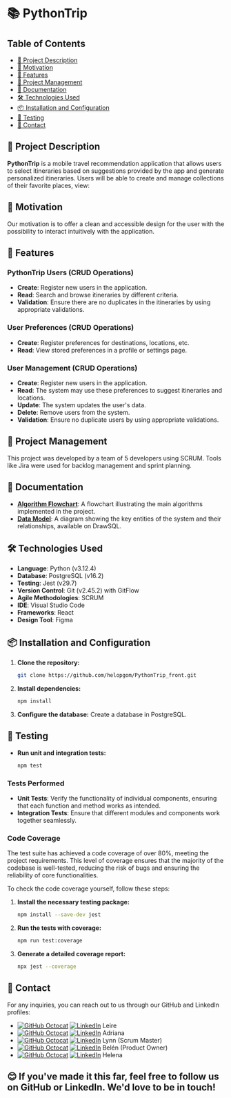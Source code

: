 # 📚 PythonTrip

## Table of Contents
- [📄 Project Description](#-project-description)
- [🎯 Motivation](#-motivation)
- [🚀 Features](#-features)
- [📅 Project Management](#-project-management)
- [📖 Documentation](#-documentation)
- [🛠 Technologies Used](#-technologies-used)
- [📦 Installation and Configuration](#-installation-and-configuration)
- [🧪 Testing](#-testing)
- [📧 Contact](#-contact)

## 📄 Project Description

**PythonTrip** is a mobile travel recommendation application that allows users to select itineraries based on suggestions provided by the app and generate personalized itineraries. Users will be able to create and manage collections of their favorite places, view:

## 🎯 Motivation

Our motivation is to offer a clean and accessible design for the user with the possibility to interact intuitively with the application.

## 🚀 Features

### PythonTrip Users (CRUD Operations)
- **Create**: Register new users in the application.
- **Read**: Search and browse itineraries by different criteria.
- **Validation**: Ensure there are no duplicates in the itineraries by using appropriate validations.

### User Preferences (CRUD Operations)
- **Create**: Register preferences for destinations, locations, etc.
- **Read**: View stored preferences in a profile or settings page.

### User Management (CRUD Operations)
- **Create**: Register new users in the application.
- **Read**: The system may use these preferences to suggest itineraries and locations.
- **Update**: The system updates the user's data.
- **Delete**: Remove users from the system.
- **Validation**: Ensure no duplicate users by using appropriate validations.

## 📅 Project Management

This project was developed by a team of 5 developers using SCRUM. Tools like Jira were used for backlog management and sprint planning.

## 📖 Documentation
- **[Algorithm Flowchart](https://drive.google.com/file/d/1mAbBGxqN5jEWShzmNyD6wV6rYGYuTjZA/view)**: A flowchart illustrating the main algorithms implemented in the project.
- **[Data Model](https://drawsql.app/teams/lp-11/diagrams/pythontrip)**: A diagram showing the key entities of the system and their relationships, available on DrawSQL.

## 🛠 Technologies Used

- **Language**: Python (v3.12.4)
- **Database**: PostgreSQL (v16.2)
- **Testing**: Jest (v29.7)
- **Version Control**: Git (v2.45.2) with GitFlow
- **Agile Methodologies**: SCRUM
- **IDE**: Visual Studio Code
- **Frameworks**: React
- **Design Tool**: Figma

## 📦 Installation and Configuration

1. **Clone the repository:**
    ```bash
    git clone https://github.com/helopgom/PythonTrip_front.git
    ```
2. **Install dependencies:**
    ```bash
    npm install
    ```
3. **Configure the database:**
    Create a database in PostgreSQL.

## 🧪 Testing

- **Run unit and integration tests:**
    ```bash
    npm test
    ```

### Tests Performed
- **Unit Tests**: Verify the functionality of individual components, ensuring that each function and method works as intended.
- **Integration Tests**: Ensure that different modules and components work together seamlessly.

### Code Coverage

The test suite has achieved a code coverage of over 80%, meeting the project requirements. This level of coverage ensures that the majority of the codebase is well-tested, reducing the risk of bugs and ensuring the reliability of core functionalities.

To check the code coverage yourself, follow these steps:

1. **Install the necessary testing package:**
    ```bash
    npm install --save-dev jest
    ```
2. **Run the tests with coverage:**
    ```bash
    npm run test:coverage
    ```
3. **Generate a detailed coverage report:**
    ```bash
    npx jest --coverage
    ```

## 📧 Contact

For any inquiries, you can reach out to us through our GitHub and LinkedIn profiles:

- [![GitHub Octocat](https://img.icons8.com/ios-glyphs/30/000000/github.png)](https://github.com/Erieltxu) [![LinkedIn](https://img.icons8.com/ios-glyphs/30/0077b5/linkedin.png)](https://www.linkedin.com/in/leire-del-hoyo-aldecoa) Leire 
- [![GitHub Octocat](https://img.icons8.com/ios-glyphs/30/000000/github.png)](https://github.com/limonadaweb) [![LinkedIn](https://img.icons8.com/ios-glyphs/30/0077b5/linkedin.png)](https://www.linkedin.com/in/adriana) Adriana  
- [![GitHub Octocat](https://img.icons8.com/ios-glyphs/30/000000/github.png)](https://github.com/Dpoetess) [![LinkedIn](https://img.icons8.com/ios-glyphs/30/0077b5/linkedin.png)](https://www.linkedin.com/in/lynn-poh/) Lynn (Scrum Master)
- [![GitHub Octocat](https://img.icons8.com/ios-glyphs/30/000000/github.png)](https://github.com/Belensanchez1989) [![LinkedIn](https://img.icons8.com/ios-glyphs/30/0077b5/linkedin.png)](https://www.linkedin.com/in/helena-lopgom/) Belén (Product Owner)  
- [![GitHub Octocat](https://img.icons8.com/ios-glyphs/30/000000/github.png)](https://github.com/helopgom) [![LinkedIn](https://img.icons8.com/ios-glyphs/30/0077b5/linkedin.png)](https://www.linkedin.com/in/helena-lopgom/) Helena

## 😊 If you've made it this far, feel free to follow us on GitHub or LinkedIn. We'd love to be in touch!
